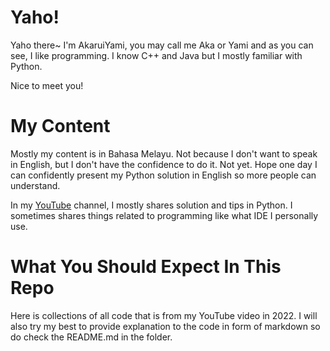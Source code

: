 # Yaho!

Yaho there~ I'm AkaruiYami, you may call me Aka or Yami and as you can see, I like programming. I know C++ and Java but I mostly familiar with Python.

Nice to meet you!

# My Content

Mostly my content is in Bahasa Melayu. Not because I don't want to speak in English, but I don't have the confidence to do it. Not yet. Hope one day I can confidently present my Python solution in English so more people can understand.

In my [YouTube][1] channel, I mostly shares solution and tips in Python. I sometimes shares things related to programming like what IDE I personally use.

# What You Should Expect In This Repo

Here is collections of all code that is from my YouTube video in 2022. I will also try my best to provide explanation to the code in form of markdown so do check the README.md in the folder.

[1]: https://www.youtube.com/channel/UCS_MEhU_i7IEJxF_alaztzw
